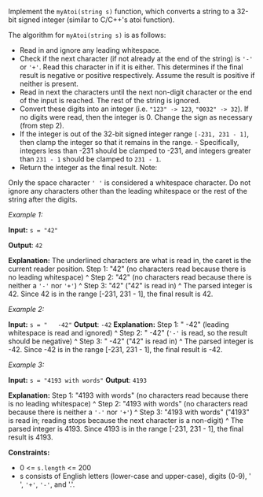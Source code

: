 Implement the `myAtoi(string s)` function, which converts a string to a 32-bit signed integer (similar to C/C++'s atoi function).

The algorithm for `myAtoi(string s)` is as follows:

- Read in and ignore any leading whitespace.
- Check if the next character (if not already at the end of the string) is `'-'` or `'+'`. Read this character in if it is either. This determines if the final result is negative or positive respectively. Assume the result is positive if neither is present.
- Read in next the characters until the next non-digit character or the end of the input is reached. The rest of the string is ignored.
- Convert these digits into an integer (i.e. `"123" -> 123`, `"0032" -> 32`). If no digits were read, then the integer is 0. Change the sign as necessary (from step 2).
- If the integer is out of the 32-bit signed integer range `[-231, 231 - 1]`, then clamp the integer so that it remains in the range. - Specifically, integers less than -231 should be clamped to -231, and integers greater than `231 - 1` should be clamped to `231 - 1`.
- Return the integer as the final result.
Note:

Only the space character `' '` is considered a whitespace character.
Do not ignore any characters other than the leading whitespace or the rest of the string after the digits.
 

*Example 1:*

**Input:** `s = "42"`

**Output**: `42`

**Explanation:** The underlined characters are what is read in, the caret is the current reader position.
Step 1: "42" (no characters read because there is no leading whitespace)
         ^
Step 2: "42" (no characters read because there is neither a `'-'` nor `'+'`)
         ^
Step 3: "42" ("42" is read in)
           ^
The parsed integer is 42.
Since 42 is in the range [-231, 231 - 1], the final result is 42.

*Example 2:*

**Input:** `s = "   -42"`
**Output**: `-42`
**Explanation:**
Step 1: "   -42" (leading whitespace is read and ignored)
            ^
Step 2: "   -42" (`'-'` is read, so the result should be negative)
             ^
Step 3: "   -42" ("42" is read in)
               ^
The parsed integer is -42.
Since -42 is in the range [-231, 231 - 1], the final result is -42.

*Example 3:*

**Input:** `s = "4193 with words"`
**Output**: `4193`

**Explanation:**
Step 1: "4193 with words" (no characters read because there is no leading whitespace)
         ^
Step 2: "4193 with words" (no characters read because there is neither a `'-'` nor `'+'`)
         ^
Step 3: "4193 with words" ("4193" is read in; reading stops because the next character is a non-digit)
             ^
The parsed integer is 4193.
Since 4193 is in the range [-231, 231 - 1], the final result is 4193.
 

**Constraints:**

- 0 <= `s.length` <= 200
- s consists of English letters (lower-case and upper-case), digits (0-9), ' ', `'+'`, `'-'`, and '.'.